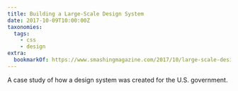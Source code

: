 ```yaml
---
title: Building a Large-Scale Design System
date: 2017-10-09T10:00:00Z
taxonomies:
  tags:
    - css
    - design
extra:
  bookmarkOf: https://www.smashingmagazine.com/2017/10/large-scale-design-system-us-government/
---
```


A case study of how a design system was created for the U.S. government.
